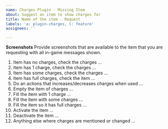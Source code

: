 ```yaml
---
name: Charges Plugin - Missing Item
about: Suggest an item to show charges for
title: Name of the item - Request
labels: 'a: plugin-charges, l: feature'
assignees: ''

---
```


**Screenshots**
Provide screenshots that are available to the item that you are requesting with all in-game messages shown.

1. Item has no charges, check the charges
...
2. Item has 1 charge, check the charges
...
3. Item has some charges, check the charges
...
4. Item has full charges, check the item
...
5. Do an actions that increases/decreases charges when used
...
6. Empty the item of charges
...
7. Fill the item with 1 charge
...
8. Fill the item with some charges
...
9. Fill the item so it has full charges
...
10. Activate the item
...
11. Deactivate the item
...
12. Anything else where charges are mentioned or changed
...
